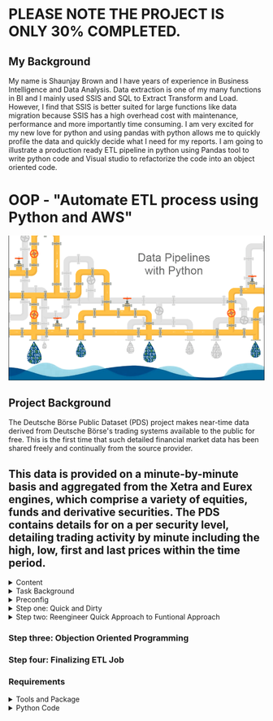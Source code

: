 # PLEASE NOTE THE PROJECT IS ONLY 30% COMPLETED.

## My Background

My name is Shaunjay Brown and I have years of experience in Business Intelligence and Data Analysis. Data extraction is one of my many functions in BI and I mainly used SSIS and SQL to Extract Transform and Load. However, I find that SSIS is better suited for large functions like data migration because SSIS has a high overhead cost with maintenance, performance and more importantly time consuming.
I am very excited for my new love for python and using pandas with python allows me to quickly profile the data and quickly decide what I need for my reports.
I am going to illustrate a production ready ETL pipeline in python using Pandas tool to write python code and Visual studio to refactorize the code into an object oriented code.

# OOP - "Automate ETL process using Python and AWS"

![contract](Images/data_python.png)

## Project Background

The Deutsche Börse Public Dataset (PDS) project makes near-time data derived from Deutsche Börse's trading systems available to the public for free. This is the first time that such detailed financial market data has been shared freely and continually from the source provider.

## This data is provided on a minute-by-minute basis and aggregated from the Xetra and Eurex engines, which comprise a variety of equities, funds and derivative securities. The PDS contains details for on a per security level, detailing trading activity by minute including the high, low, first and last prices within the time period.

<details>
<summary> Content </summary>

- Preconfig
  - Set up virtual Environment
  - Set up AWS
- Quick and Dirty Approach - Pandas.

- Functional Approach - Pandas.

- Object Oriented Approach - Visual Studio.

---

</details>
<details>
<summary> Task Background </summary>

![Source Report](Images/xetra_report_src.png)

Above is a sample of the data set as an example, the first columnists, the ISIN the
International Securities Identification Number, each entry of an ISIN shows basic information such as the security type and security ID. The StartPrice, MaxPrice, MinPrice EndPrce and shows how many trade volumes and the number of trades.

The case study shows that our client requirements would like to implement a report that is looking like this.

![Weekly Report](Images/xetra_wkly_report.png)

Here we see an aggregation of the ISI ends on a daily basis and what we want to know are the opening,closing, minimum and maximum price, the daily traded volume and the change of the current day's closing price compared to the previous trading days
Our task now is to create a production ready python data job that is extracting, the source xetra dataset data set from the xetra as S3 buckets since the last run of the job and saves the report in the
target S3 bucket Above This project has four levels of difficulty, with each design increasing in complexity and capability. Each level is critical to the overall project and is recommended to complete all four levels.
--

</details>

<details>
<summary>Preconfig </summary>

#### Set up virtual Environment

    * Virtual Environment -> virtualenv
    * pip
    * setuptools
    * wheel
    * pandas

#### Set up AWS

    * AWS account or register an account for free
    * IAM -> Users -> Add User (create a nane)-> Access type (Programmatic access)
      - Attach existing policies -> Filter police (s3) -> AmazonS3Full Access -> create user
      - Download the CSV file -> Acces Key Id and Secret access key
    * Add Access Key Id and Secret Access key to the environment variables

#### Install AWS CLI

    * open your environment -> (Mac) source ~/.bash_profile or (Windows) pipenv shell
    * mac -> pip3 install awscli windows -> pipenv install awscli
    * Type aws configure and Acces Key Id and Secret access key.. see below

![Weekly Report](Images/aws_configure.png) \* Test connection with the your account and Deutche.. see below
![Weekly Report](Images/aws_deutche1.png)

---

</details>

<details>
<summary> Step one: Quick and Dirty</summary>

- **Level One** [`access_xetra_data.ipynb`](Starter-Code/accessing_the_xetra_data.ipynb)
  The goal of this python code is to quickly connect to the project AWS S3 bucket (xetra -proj01) and pull the data file from Deutshce Boerse (deutsche-boerde-extra-pds) AWS S3 bucket.. <span style="color:blue">See Below _blue_ text</span>

  ![Weekly Report](Images/accessing.png)

- **Level Two** - [`quick_xetra_etl.ipynb`](Starter-Code/quick_xetra_etl.ipynb) This illustrate build upon Level One by developing a report that in the future we will automate.. <span style="color:blue">See Below _blue_ text</span>

  ![Weekly Report](Images/variable.png)

  ![Weekly Report](Images/quick_report.png)

---

</details>
  
<details>
<summary>Step two: Reengineer Quick Approach to Funtional Approach </summary>

- This approach allows us to structure our code in small chunks. The functional approach relies on a given input argument and because functions are created in a modular way it lends to a clean and reusable code. More importantly, Parallel programming State is not a factor and Mutable data is not or very little involved
- **Adapter Layer** [`Adapter_Layer.ipynb`](Starter-Code/Adapter_Layer.ipynb)
  This layer as four functions. read_csv_to_df function allow us to read the csv file(s) using pandas to read the data. write_df_s3 function

- **Application Layer**[`Application_Layer.ipynb`](Starter-Code/Application_Layer.ipynb)

- **Application Layer - not core** [`Application_2.ipynb`](Starter-Code/Application_2.ipynb)]

- **Main Entrypoint Layer** [`Main_Entry.ipynb`](Starter-Code/Main_Entry.ipynb)

---

</details>

### Step three: Objection Oriented Programming

### Step four: Finalizing ETL Job

### Requirements

<details>
<summary>Tools and Package</summary>

- Python 3.9
- Jupyter Notebook
- Github
- Visual Studio
- pandas, boto3, pyyaml, awscli, jupyter, pylint, moto, coverage, memory-profile
</details>

<details>
<summary>Python Code</summary>

- Target format parquet
- First date for the report
- Auto-detection of the source files to be processed
- Configurable production-ready Python job

<details>
<summary>Best Practice Python</summary>

#### Best practices in developing Python code

- Design Princples
- Clean Coding
- Virtual Environments
- Configuration
- Logging
- Folder setup
- Unit Testing
- Exception Handling
- Lintig

© 2021 Trilogy Education Services, a 2U, Inc. brand. All Rights Reserved.
